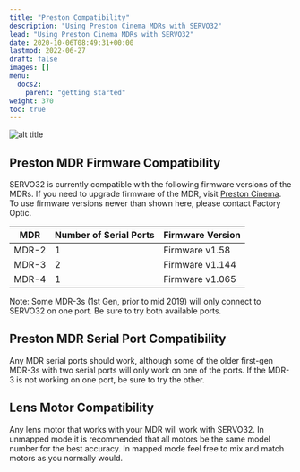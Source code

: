```yaml
---
title: "Preston Compatibility"
description: "Using Preston Cinema MDRs with SERVO32"
lead: "Using Preston Cinema MDRs with SERVO32"
date: 2020-10-06T08:49:31+00:00
lastmod: 2022-06-27
draft: false
images: []
menu:
  docs2:
    parent: "getting started"
weight: 370
toc: true
---
```


<img src="/images/s32/s32firmware.png" title="SERVO32 Display showing firmware" alt="alt title"/>

## Preston MDR Firmware Compatibility

SERVO32 is currently compatible with the following firmware versions of the MDRs. If you need to upgrade firmware of the MDR, visit [Preston Cinema](https://prestoncinema.com/downloads/firmware). To use firmware versions newer than shown here, please contact Factory Optic.

| MDR   | Number of Serial Ports | Firmware Version |
| ----- | ---------------------- | ---------------- |
| MDR-2 | 1                      | Firmware v1.58   |
| MDR-3 | 2                      | Firmware v1.144  |
| MDR-4 | 1                      | Firmware v1.065  |

Note: Some MDR-3s (1st Gen, prior to mid 2019) will only connect to SERVO32 on one port. Be sure to try both available ports.

## Preston MDR Serial Port Compatibility

Any MDR serial ports should work, although some of the older first-gen MDR-3s with two serial ports will only work on one of the ports. If the MDR-3 is not working on one port, be sure to try the other.

## Lens Motor Compatibility

Any lens motor that works with your MDR will work with SERVO32. In unmapped mode it is recommended that all motors be the same model number for the best accuracy. In mapped mode feel free to mix and match motors as you normally would.
